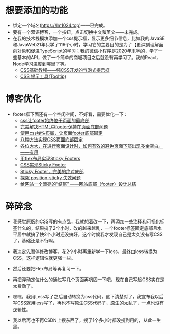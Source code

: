 # 想要添加的功能

* 绑定一个域名(https://lm1024.top)——已完成。
* 要有一个双语博客，一个按钮，点击切换中文和英文——未完成。
* 在我的技术栈模块添加一个css提示框，显示更多细节信息，比如我的JavaSE和JavaWeb21年只学了116个小时，学习它的主要目的是为了【更深刻理解面向对象和促进TypeScript的学习；我的微信小程序是2020年末学的，学了一些基本的API，做了一个简单的商城项目之后就没有再学习了。我的React、Node学习进度到哪里了等。
  * [CSS基础教程——纯CSS开发的气泡式提示框](https://zhuanlan.zhihu.com/p/22047542)
  * [CSS 提示工具(Tooltip)](https://www.runoob.com/css/css-tooltip.html)

# 博客优化

* footer框下面还有一个空闲空间，不好看，需要优化一下：
  * [css让footer始终位于页面的最底部](https://blog.csdn.net/hlinghling/article/details/50967249)
  * [完美解决HTML中footer保持在页面底部问题](https://blog.csdn.net/m0_38099607/article/details/71598423?utm_medium=distribute.pc_relevant.none-task-blog-2%7Edefault%7EsearchFromBaidu%7Edefault-3.pc_relevant_baidujshouduan&depth_1-utm_source=distribute.pc_relevant.none-task-blog-2%7Edefault%7EsearchFromBaidu%7Edefault-3.pc_relevant_baidujshouduan)
  * [使用css弹性布局，让页面footer底部固定](https://blog.csdn.net/sinat_36728518/article/details/109744551)
  * [八种方法实现CSS页面底部固定](https://segmentfault.com/a/1190000017805669)
  * [各位大大，在进行页面设计时，如何有效的避免页面下部出现多余空白。——有用](https://www.zhihu.com/question/34517074)
  * [用flex布局实现Sticky Footers](https://www.jianshu.com/p/32f3c52b769d)
  * [CSS实现Sticky Footer ](https://www.zhihu.com/column/p/31310639)
  * [Sticky Footer，完美的绝对底部](https://jelly.jd.com/article/6006b1045b6c6a01506c87e3)
  * [探究 position-sticky 失效问题](https://www.cnblogs.com/coco1s/p/14180476.html)
  * [给网站一个漂亮的“结尾” ——网站底部（footer）设计总结](https://zhuanlan.zhihu.com/p/20296269)

# 碎碎念

* 我感觉原版的CSS写的有点乱，我就想着改一下，再添加一些注释和可视化标签什么的，结果搞了2个小时，改的越来越乱，一个footer标签固定底部且水平居中就搞了快2个小时还没搞好，这个时候我才发现自己是太久没有写CSS了，基础还是不行啊。

* 我决定先暂停修改博客，花2个小时再重新学一下less，最终由less转换为CSS，这样逻辑性就更强一些。

* 然后还要把Flex布局等再复习一下。

* 再把浮动定位什么的通过写几个页面再巩固一下吧，现在自己写起CSS实在是太费劲了。

* 嘿嘿，我用Less写了之后自动转换为css代码，这下清楚对了，我宣布我以后写CSS就用less写了，再也不写原生CSS代码了，原生的太乱了，一点也没有逻辑性。

* 我以后再也不再CSDN上搜东西了，搜了1个多小时都没搜到用的，从此一生黑。
